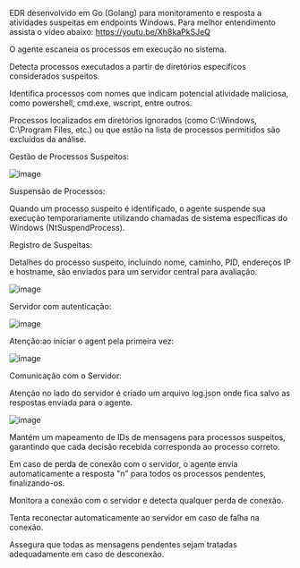 EDR desenvolvido em Go (Golang) para monitoramento e resposta a atividades suspeitas em endpoints Windows.
Para melhor entendimento assista o vídeo abaixo:
https://youtu.be/Xh8kaPkSJeQ

O agente escaneia os processos em execução no sistema.

Detecta processos executados a partir de diretórios específicos considerados suspeitos.

Identifica processos com nomes que indicam potencial atividade maliciosa, como powershell, cmd.exe, wscript, entre outros.

Processos localizados em diretórios ignorados (como C:\Windows\, C:\Program Files\, etc.) ou que estão na lista de processos permitidos são excluídos da análise.

Gestão de Processos Suspeitos:


![image](https://github.com/user-attachments/assets/56c4e3b6-39a2-4173-b4bd-e0336653d57b)






Suspensão de Processos:

Quando um processo suspeito é identificado, o agente suspende sua execução temporariamente utilizando chamadas de sistema específicas do Windows (NtSuspendProcess).

Registro de Suspeitas: 

Detalhes do processo suspeito, incluindo nome, caminho, PID, endereços IP e hostname, são enviados para um servidor central para avaliação.


![image](https://github.com/user-attachments/assets/6a2901f9-f5f6-4385-a745-a8fafad126e2)





Servidor com autenticação:

![image](https://github.com/user-attachments/assets/926242b8-2fcc-410d-aad1-4ed744d3c231)





Atenção:ao iniciar o agent pela primeira vez:

![image](https://github.com/user-attachments/assets/4e13e16d-ba3d-4806-bb7d-fc8d9a8bd0f0)



Comunicação com o Servidor:

Atenção no lado do servidor é criado um arquivo log.json onde fica salvo as respostas enviada para o agente.


![image](https://github.com/user-attachments/assets/17279229-e08c-49a7-8f71-72ff6757ec72)






Mantém um mapeamento de IDs de mensagens para processos suspeitos, garantindo que cada decisão recebida corresponda ao processo correto.

Em caso de perda de conexão com o servidor, o agente envia automaticamente a resposta "n" para todos os processos pendentes, finalizando-os.

Monitora a conexão com o servidor e detecta qualquer perda de conexão.

Tenta reconectar automaticamente ao servidor em caso de falha na conexão.

Assegura que todas as mensagens pendentes sejam tratadas adequadamente em caso de desconexão.


